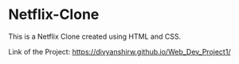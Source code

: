 # Netflix-Clone
 This is a Netflix Clone created using HTML and CSS.

Link of the Project:
https://divyanshirw.github.io/Web_Dev_Project1/


